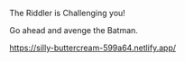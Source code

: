 The Riddler is Challenging you!

Go ahead and avenge the Batman.

https://silly-buttercream-599a64.netlify.app/